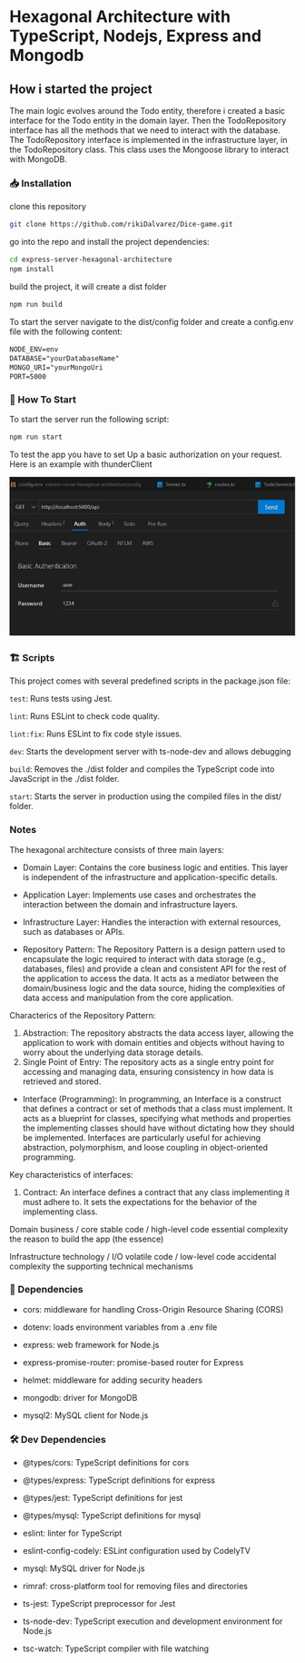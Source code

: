 # Hexagonal Architecture with TypeScript, Nodejs, Express and Mongodb



## How i started the project

The main logic evolves around the Todo entity, therefore i created a basic interface for the Todo entity in the domain layer.
Then the TodoRepository interface has all the methods that we need to interact with the database. The TodoRepository interface is implemented in the infrastructure layer, in the TodoRepository class. This class uses the Mongoose library to interact with MongoDB.


### 📥 Installation

clone this repository

```bash
git clone https://github.com/rikiDalvarez/Dice-game.git
```

go into the repo and install the project dependencies:

```bash
cd express-server-hexagonal-architecture
npm install
```

build the project, it will create a dist folder

```bash
npm run build
```

To start the server  navigate to the dist/config folder and create a config.env file with the following content:

```env
NODE_ENV=env
DATABASE="yourDatabaseName"
MONGO_URI="yourMongoUri
PORT=5000
```

### 🏁 How To Start

To start the server run the following script:

```bash
npm run start
```

To test the app you have to set Up a basic authorization on your request.
Here is an example with thunderClient

![authorization](<./utilsDocs/authorization.jpg>)


### 🏗️ Scripts
This project comes with several predefined scripts in the package.json file:

```test```: Runs tests using Jest.

```lint```: Runs ESLint to check code quality.

```lint:fix```: Runs ESLint to fix code style issues.

```dev```: Starts the development server with ts-node-dev and allows debugging

```build```: Removes the ./dist folder and compiles the TypeScript code into JavaScript in the ./dist folder.

```start```: Starts the server in production using the compiled files in the dist/ folder.


### Notes
The hexagonal architecture consists of three main layers:

+ Domain Layer: Contains the core business logic and entities. This layer is independent of the infrastructure and application-specific details.
  
+ Application Layer: Implements use cases and orchestrates the interaction between the domain and infrastructure layers.
  
+ Infrastructure Layer: Handles the interaction with external resources, such as databases or APIs.
  
+ Repository Pattern:
The Repository Pattern is a design pattern used to encapsulate the logic required to interact with data storage (e.g., databases, files) and provide a clean and consistent API for the rest of the application to access the data. It acts as a mediator between the domain/business logic and the data source, hiding the complexities of data access and manipulation from the core application.

Characterics of the Repository Pattern:

1. Abstraction: The repository abstracts the data access layer, allowing the application to work with domain entities and objects without having to worry about the underlying data storage details.
2. Single Point of Entry: The repository acts as a single entry point for accessing and managing data, ensuring consistency in how data is retrieved and stored.

+ Interface (Programming):
In programming, an Interface is a construct that defines a contract or set of methods that a class must implement. It acts as a blueprint for classes, specifying what methods and properties the implementing classes should have without dictating how they should be implemented. Interfaces are particularly useful for achieving abstraction, polymorphism, and loose coupling in object-oriented programming.

Key characteristics of interfaces:

1. Contract: An interface defines a contract that any class implementing it must adhere to. It sets the expectations for the behavior of the implementing class.


Domain
business / core
stable code / high-level code
essential complexity
  the reason to build the app (the essence)

Infrastructure
technology / I/O
volatile code / low-level code
accidental complexity
  the supporting technical mechanisms
### 📝 Dependencies

- cors: middleware for handling Cross-Origin Resource Sharing (CORS)

- dotenv: loads environment variables from a .env file

- express: web framework for Node.js

- express-promise-router: promise-based router for Express

- helmet: middleware for adding security headers

- mongodb: driver for MongoDB

- mysql2: MySQL client for Node.js

### 🛠️ Dev Dependencies

- @types/cors: TypeScript definitions for cors

- @types/express: TypeScript definitions for express

- @types/jest: TypeScript definitions for jest

- @types/mysql: TypeScript definitions for mysql

- eslint: linter for TypeScript

- eslint-config-codely: ESLint configuration used by CodelyTV

- mysql: MySQL driver for Node.js

- rimraf: cross-platform tool for removing files and directories

- ts-jest: TypeScript preprocessor for Jest

- ts-node-dev: TypeScript execution and development environment for Node.js

- tsc-watch: TypeScript compiler with file watching

